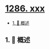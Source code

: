 # [1286. xxx](https://github.com/Tdahuyou/TNotes.leetcode/tree/main/notes/1286.%20xxx)

<!-- region:toc -->

- [1. 📝 概述](#1--概述)

<!-- endregion:toc -->

## 1. 📝 概述
